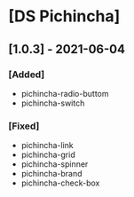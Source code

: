 # [DS Pichincha]

## [1.0.3] - 2021-06-04
### [Added]
- pichincha-radio-buttom
- pichincha-switch
### [Fixed]
- pichincha-link
- pichincha-grid
- pichincha-spinner
- pichincha-brand
- pichincha-check-box
